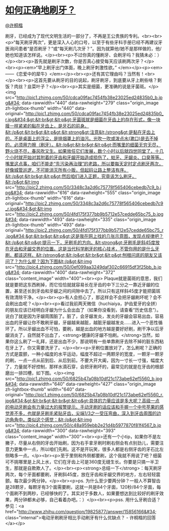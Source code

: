 
#  [如何正确地刷牙？](https://zhihu.com/questions/19785262)



[@许桐楷](https://zhihu.com/people/99540c3229cd7a4d805a2e43c57d9c8f)

刷牙，已经成为了现代文明生活的一部分了，不再是王公贵族的专利。&lt;br&gt;&lt;br&gt;&lt;p&gt;“每天刷牙两次”，更是深入人心的口号，以至于有些牙科手册已经不再建议牙医询问患者“是否刷牙？”或“每天刷几次牙？”。因为就算他/她不是那样做的，他/她也知道该怎样说。&lt;/p&gt;&lt;br&gt;&lt;p&gt;不过你真的懂刷牙、会刷牙吗？我猜未必：）&lt;/p&gt;&lt;br&gt;&lt;p&gt;首先就是刷牙次数，你是否真心接受每天应该刷两次牙？&lt;/p&gt;&lt;br&gt;&lt;p&gt;&lt;em&gt;“早上刷牙出门体面，晚上刷牙刺激性欲。”                &lt;/em&gt;&lt;/p&gt;&lt;p&gt;&lt;em&gt;                                            ——《恋爱中的犀牛》&lt;/em&gt;&lt;/p&gt;&lt;br&gt;&lt;p&gt;还有其它理由吗？当然有！&lt;br&gt;&lt;/p&gt;&lt;br&gt;&lt;p&gt;这首先要从刷牙的目的说起，刷牙刷牙，到底要从牙上刷些啥？剩饭？肉丝？韭菜叶子？&lt;/p&gt;&lt;br&gt;&lt;p&gt;其实是细菌，更准确的说是牙菌斑。&lt;/p&gt;&lt;img src=&#34;http://pic1.zhimg.com/50/cdca09fac7454fb38e23025ed24835b0_b.jpg&#34; data-rawwidth=&#34;440&#34; data-rawheight=&#34;279&#34; class=&#34;origin_image zh-lightbox-thumb&#34; width=&#34;440&#34; data-original=&#34;http://pic1.zhimg.com/50/cdca09fac7454fb38e23025ed24835b0_r.jpg&#34;&gt;&lt;br&gt;&lt;p&gt;牙菌斑就是细菌在牙齿上的存在形式，像一块膜一样紧紧的黏在牙齿上，是牙石的前身。&lt;/p&gt;&lt;br&gt;&lt;p&gt;&lt;strong&gt;注意&lt;/strong&gt;是黏在牙齿上的，不是桌面上的浮尘，是排烟罩上的油污。光吹一吹或泼点水(漱口)是去不掉的，必须用力擦（刷牙）。&lt;/p&gt;&lt;br&gt;&lt;p&gt;而嘴里的细菌无穷无尽，野火烧不尽，春风吹又生。如果放任它们发展，数个小时以后就四世同堂了，十几个小时就开始对其附着的牙齿和牙龈开始造成损伤了，蛀牙、牙龈炎、口臭等等。嘴里这点事，咱们不能走“先污染再治理”的老路，所以要每天定时定点刷牙两次，好像城管巡逻，不可能消灭所有小贩，但起码让路上整洁有序。&lt;/p&gt;&lt;br&gt;&lt;p&gt;然后咱们进入正题，究竟该怎么刷牙。&lt;/p&gt;&lt;img src=&#34;http://pic2.zhimg.com/50/3348c3a2d6c75778f565406cebedb7c9_b.jpg&#34; data-rawwidth=&#34;616&#34; data-rawheight=&#34;555&#34; class=&#34;origin_image zh-lightbox-thumb&#34; width=&#34;616&#34; data-original=&#34;http://pic2.zhimg.com/50/3348c3a2d6c75778f565406cebedb7c9_r.jpg&#34;&gt;&lt;img src=&#34;http://pic2.zhimg.com/50/4fd175f377bb9b5712e57cedde65bc75_b.jpg&#34; data-rawwidth=&#34;493&#34; data-rawheight=&#34;335&#34; class=&#34;origin_image zh-lightbox-thumb&#34; width=&#34;493&#34; data-original=&#34;http://pic2.zhimg.com/50/4fd175f377bb9b5712e57cedde65bc75_r.jpg&#34;&gt;&lt;br&gt;&lt;p&gt;这是我在网上找的几张示意图，发现点规律吧？&lt;/p&gt;&lt;p&gt;提示一下，牙刷毛的方向。&lt;strong&gt;牙刷毛是斜45度放在牙齿和牙龈交界的位置。这是当代科学刷牙的核心技术，不管你用的是什么牙刷，都该这样。&lt;/strong&gt;&lt;/p&gt;&lt;br&gt;&lt;p&gt;刨根问底的朋友又该问了？为什么呢？因为下图&lt;/p&gt;&lt;img src=&#34;http://pic4.zhimg.com/50/0ef099aa3249daf302c66915df3f25bb_b.jpg&#34; data-rawwidth=&#34;400&#34; data-rawheight=&#34;372&#34; class=&#34;content_image&#34; width=&#34;400&#34;&gt;&lt;br&gt;&lt;p&gt;     Plaque就是菌斑的意思，我们就是要把这东西刷掉，而它恰恰就就容易长在牙齿的中下三分之一靠近牙龈的位置，甚至还长到牙齿和牙龈之间的间隙中去了。所以只有这样斜45度才能把菌斑有效清除干净。&lt;/p&gt;&lt;br&gt;&lt;p&gt;有人会担心了，那这样会不会把牙龈刷坏呢？会不会刷出血呢？&lt;/p&gt;&lt;br&gt;&lt;p&gt;看过我前两天微信（huchiaiya，护齿爱牙的全拼）的朋友应该已经明白牙龈为什么会出血了（如果你没看到，请查看“历史信息”）。说白了就是因为牙龈周围脏了。脏了，会牙龈发炎，发炎的牙龈会容易出血，容易出血的牙龈让你不敢刷牙龈，牙龈越来越脏，越脏牙龈越发炎......进入一个恶性循环了。所以牙龈出血不可怕，要刷，越是出血的地方越是要好好刷，刷干净以后牙龈消炎了，自然就不出血了，&lt;strong&gt;健康的牙龈不怕刷。&lt;/strong&gt;当然，如果你这么刷了一礼拜，还是出血不少，那说明有一些单靠刷牙去除不掉的脏东西粘在牙上了，你又需要洗牙了。&lt;/p&gt;&lt;br&gt;&lt;p&gt;牙刷位置放对了，怎么刷呢？正确的方式是震颤，一种小幅度的水平运动，幅度不超过一两颗牙的宽度，一颗牙一颗牙的刷，一点一点从前到后、从后到前。不要大开大阖，因为一寸长一寸强，幅度大了，力量就不好控制，那样水滴石穿，会把牙刷坏的，最常见的就是在牙齿的根部磨出一排凹槽，如下图。&lt;/p&gt;&lt;img src=&#34;http://pic1.zhimg.com/50/6825b47a08b10df21c173abe62ef5560_b.jpg&#34; data-rawwidth=&#34;640&#34; data-rawheight=&#34;427&#34; class=&#34;origin_image zh-lightbox-thumb&#34; width=&#34;640&#34; data-original=&#34;http://pic1.zhimg.com/50/6825b47a08b10df21c173abe62ef5560_r.jpg&#34;&gt;&lt;br&gt;&lt;br&gt;&lt;p&gt;具体的力量应该是多大呢？高级一点的电动牙刷会有力量过大的报警提示。手动牙刷的话应该和手握一个中号苹果的感觉差不多，也就是牙刷毛紧贴牙齿，尖端1/3之一受压弯曲，深入到牙齿周围的边边角角中。类似这个感觉：&lt;/p&gt;&lt;img src=&#34;http://pic4.zhimg.com/50/c48a959ebb2e21d4b5977870f81f4567_b.jpg&#34; data-rawwidth=&#34;300&#34; data-rawheight=&#34;393&#34; class=&#34;content_image&#34; width=&#34;300&#34;&gt;&lt;br&gt;&lt;p&gt;还有一个小tip，如果你不是左撇子，尽量从右侧的牙齿开始刷，因为右手拿牙刷时刷右侧会有点别劲儿，需要注意力更集中一点，所以咱们先刷。这不是开玩笑，很多人都是右侧牙齿的牙石比左侧略多一点。&lt;/p&gt;&lt;br&gt;&lt;p&gt;至于里侧和外侧都要刷，这个我就不用说了吧？细菌可不挑哪里是上风上水，它们在牙齿上可是360度无缝生长。你要是只搞一半卫生，那就是自欺欺人了。&lt;/p&gt;&lt;br&gt;&lt;p&gt;&lt;strong&gt;总结一下&lt;/strong&gt;：每天刷牙两次，每个牙面都要刷，牙刷斜45度，放在牙齿和牙龈交界的地方，左右轻轻震颤。每次最少两分钟。&lt;/p&gt;&lt;br&gt;&lt;p&gt;ps. 为什么至少要两分钟？一般人不算智齿是28颗牙，每颗牙有3个面需要刷，这就一共是84个牙面，120秒/84个牙面，每个面刷不到两秒，已经够快的了。其实对于多数人，如果要想达到比较好的刷牙效果，两分钟都未必够，自己看着办吧。：）&lt;/p&gt;&lt;br&gt;&lt;p&gt;pss. 用什么牙刷合适？参见：&lt;a href=&#34;http://www.zhihu.com/question/19825877/answer/15856166&#34; class=&#34;internal&#34;&gt;电动牙刷刷牙相比手动刷牙有什么优缺点？ - 许桐楷的回答&lt;/a&gt;&lt;/p&gt;
